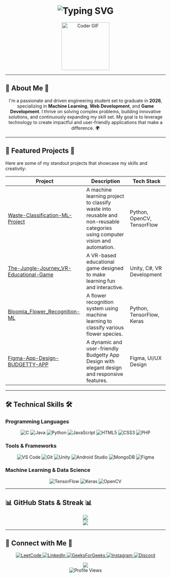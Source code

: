 <h1 align="center">
  <img src="https://readme-typing-svg.herokuapp.com?font=Fira+Code&weight=500&size=28&pause=1000&center=true&vCenter=true&multiline=true&width=800&height=120&lines=Hi+there+%F0%9F%91%8B%2C+I'm+Raja+Rajeswari+R;Crafting+code+that+inspires+%F0%9F%92%A1" alt="Typing SVG" />
</h1>

<p align="center">
  <img src="https://media.giphy.com/media/QssGEmpkyEOhBCb7e1/giphy.gif" width="150" alt="Coder GIF" />
</p>

---

## 🌟 **About Me** 🌟

<p align="center">
  I'm a passionate and driven engineering student set to graduate in <strong>2026</strong>, specializing in <strong>Machine Learning</strong>, <strong>Web Development</strong>, and <strong>Game Development</strong>. I thrive on solving complex problems, building innovative solutions, and continuously expanding my skill set. My goal is to leverage technology to create impactful and user-friendly applications that make a difference. 🌍
</p>

---

## 🚀 **Featured Projects** 🚀

Here are some of my standout projects that showcase my skills and creativity:

| **Project**                                                                                               | **Description**                                                                 | **Tech Stack**      |
|-----------------------------------------------------------------------------------------------------------|---------------------------------------------------------------------------------|---------------------|
| [Waste-Classification-ML-Project](https://github.com/RAJA-072/Waste-Classification-ML-Project)           | A machine learning project to classify waste into reusable and non-reusable categories using computer vision and automation. | Python, OpenCV, TensorFlow |
| [The-Jungle-Journey_VR-Educational-Game](https://github.com/RAJA-072/The-Jungle-Jorney_VR-Educational-Game) | A VR-based educational game designed to make learning fun and interactive. | Unity, C#, VR Development |
| [Bloomia_Flower_Recognition-ML](https://github.com/RAJA-072/Bloomia_Flower_Recognition-ML)               | A flower recognition system using machine learning to classify various flower species. | Python, TensorFlow, Keras |
| [Figma-App-Design-BUDGETTY-APP](https://github.com/RAJA-072/Figma-App-Design-BUDGETTY-APP)               | A dynamic and user-friendly Budgetty App Design with elegant design and responsive features. | Figma, UI/UX Design |

---

## 🛠️ **Technical Skills** 🛠️

### **Programming Languages**
<div align="center">
  <img src="https://img.shields.io/badge/C-00599C?style=for-the-badge&logo=c&logoColor=white" alt="C" />
  <img src="https://img.shields.io/badge/Java-ED8B00?style=for-the-badge&logo=java&logoColor=white" alt="Java" />
  <img src="https://img.shields.io/badge/Python-3776AB?style=for-the-badge&logo=python&logoColor=white" alt="Python" />
  <img src="https://img.shields.io/badge/JavaScript-F7DF1E?style=for-the-badge&logo=javascript&logoColor=black" alt="JavaScript" />
  <img src="https://img.shields.io/badge/HTML5-E34F26?style=for-the-badge&logo=html5&logoColor=white" alt="HTML5" />
  <img src="https://img.shields.io/badge/CSS3-1572B6?style=for-the-badge&logo=css3&logoColor=white" alt="CSS3" />
  <img src="https://img.shields.io/badge/PHP-777BB4?style=for-the-badge&logo=php&logoColor=white" alt="PHP" />
</div>

### **Tools & Frameworks**
<div align="center">
  <img src="https://img.shields.io/badge/Visual_Studio_Code-007ACC?style=for-the-badge&logo=visual-studio-code&logoColor=white" alt="VS Code" />
  <img src="https://img.shields.io/badge/Git-F05032?style=for-the-badge&logo=git&logoColor=white" alt="Git" />
  <img src="https://img.shields.io/badge/Unity-000000?style=for-the-badge&logo=unity&logoColor=white" alt="Unity" />
  <img src="https://img.shields.io/badge/Android_Studio-3DDC84?style=for-the-badge&logo=android-studio&logoColor=white" alt="Android Studio" />
  <img src="https://img.shields.io/badge/MongoDB-4EA94B?style=for-the-badge&logo=mongodb&logoColor=white" alt="MongoDB" />
  <img src="https://img.shields.io/badge/Figma-F24E1E?style=for-the-badge&logo=figma&logoColor=white" alt="Figma" />
</div>

### **Machine Learning & Data Science**
<div align="center">
  <img src="https://img.shields.io/badge/TensorFlow-FF6F00?style=for-the-badge&logo=tensorflow&logoColor=white" alt="TensorFlow" />
  <img src="https://img.shields.io/badge/Keras-D00000?style=for-the-badge&logo=keras&logoColor=white" alt="Keras" />
  <img src="https://img.shields.io/badge/OpenCV-27338e?style=for-the-badge&logo=opencv&logoColor=white" alt="OpenCV" />
</div>

---

## 📊 **GitHub Stats & Streak** 📊

<p align="center">
  <img src="https://github-profile-summary-cards.vercel.app/api/cards/profile-details?username=RAJA-072&theme=tokyonight" />
  <br/>
  <img src="https://github-readme-streak-stats.herokuapp.com?user=RAJA-072&theme=highcontrast&hide_border=true" />
  <br/>
 
</p>


---

## 🔗 **Connect with Me** 🔗

<p align="center">
  <a href="https://leetcode.com/RAJA_RAJESWARI_2305/" target="blank">
    <img src="https://img.shields.io/badge/-LeetCode-FFA116?style=for-the-badge&logo=leetcode&logoColor=black" alt="LeetCode" />
  </a>
  <a href="https://www.linkedin.com/in/raja-rajeswari-r/" target="blank">
    <img src="https://img.shields.io/badge/-LinkedIn-0A66C2?style=for-the-badge&logo=linkedin&logoColor=white" alt="LinkedIn" />
  </a>
  <a href="https://www.geeksforgeeks.org/user/rajeswarird568/" target="blank">
    <img src="https://img.shields.io/badge/-GeeksForGeeks-2F8D46?style=for-the-badge&logo=geeksforgeeks&logoColor=white" alt="GeeksForGeeks" />
  </a>
  <a href="https://www.instagram.com/raja_raajeswari_r/" target="blank">
    <img src="https://img.shields.io/badge/-Instagram-E4405F?style=for-the-badge&logo=instagram&logoColor=white" alt="Instagram" />
  </a>
  <a href="https://discord.gg/AfmcrkGf" target="blank">
    <img src="https://img.shields.io/badge/-Discord-5865F2?style=for-the-badge&logo=discord&logoColor=white" alt="Discord" />
  </a>
</p>

<p align="center">

  <img src="https://capsule-render.vercel.app/api?type=waving&color=gradient&customColorList=0,7,0,7,30&height=100&section=footer"/>

  <br/>
  <img src="https://komarev.com/ghpvc/?username=RAJA-072&label=Profile+Views&color=0e75b6&style=flat" alt="Profile Views" />
</p>
